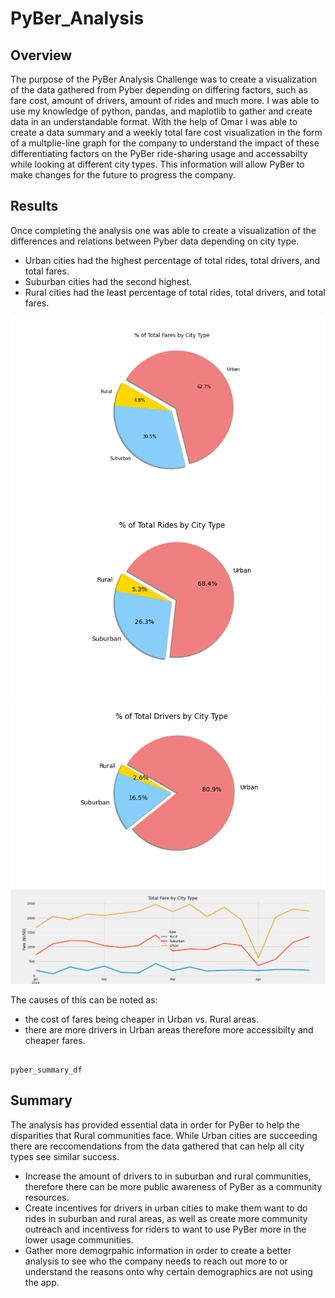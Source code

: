 # PyBer_Analysis
## Overview
The purpose of the PyBer Analysis Challenge was to create a visualization of the data gathered from Pyber depending on differing factors, such as fare cost, amount of drivers, amount of rides and much more. I was able to use my knowledge of python, pandas, and maplotlib to gather and create data in an understandable format. With the help of Omar I was able to create a data summary and a weekly total fare cost visualization in the form of a multplie-line graph for the company to understand the impact of these differentiating factors on the PyBer ride-sharing usage and accessabilty while looking at different city types. This information will allow PyBer to make changes for the future to progress the company.

## Results
Once completing the analysis one was able to create a visualization of the differences and relations between Pyber data depending on city type.
- Urban cities had the highest percentage of total rides, total drivers, and total fares. 
- Suburban cities had the second highest.
- Rural cities had the least percentage of total rides, total drivers, and total fares.

![alt text](https://github.com/allison-chavez/PyBer_Analysis/blob/main/Resources/Fig5.png)
![alt text](https://github.com/allison-chavez/PyBer_Analysis/blob/main/Resources/Fig6.png)
![alt text](https://github.com/allison-chavez/PyBer_Analysis/blob/main/Resources/Fig7.png)
![alt text](https://github.com/allison-chavez/PyBer_Analysis/blob/main/Resources/PyBer_fare_summary.png)

The causes of this can be noted as:
- the cost of fares being cheaper in Urban vs. Rural areas.
- there are more drivers in Urban areas therefore more accessibilty and cheaper fares.

```

pyber_summary_df

```

## Summary
The analysis has provided essential data in order for PyBer to help the disparities that Rural communities face. While Urban cities are succeeding there are reccomendations from the data gathered that can help all city types see similar success.
- Increase the amount of drivers to in suburban and rural communities, therefore there can be more public awareness of PyBer as a community resources.
- Create incentives for drivers in urban cities to make them want to do rides in suburban and rural areas, as well as create more community outreach and incentivess for riders to want to use PyBer more in the lower usage communities.
- Gather more demogrpahic information in order to create a better analysis to see who the company needs to reach out more to or understand the reasons onto why certain demographics are not using the app.
